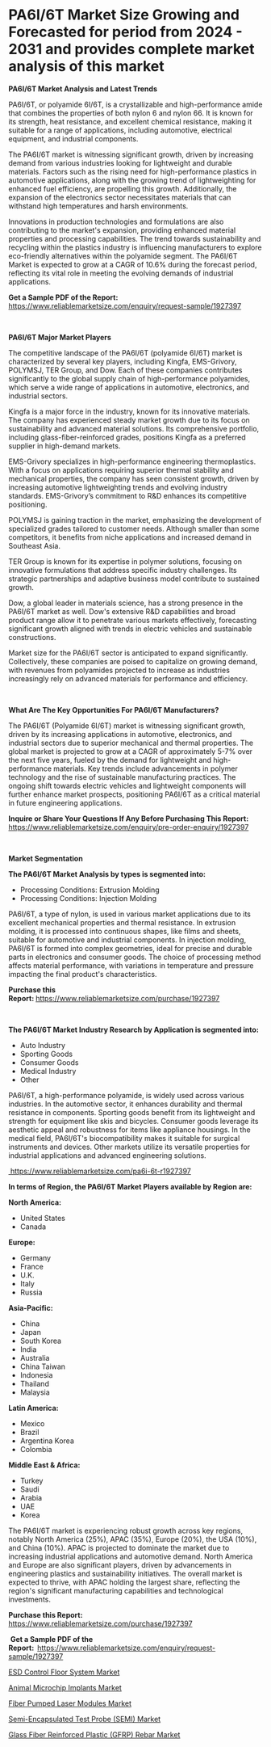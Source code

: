 <p><h1>PA6I/6T Market Size Growing and Forecasted for period from 2024 - 2031 and provides complete market analysis of this market</h1></p><p><strong>PA6I/6T Market Analysis and Latest Trends</strong></p>
<p><p>PA6I/6T, or polyamide 6I/6T, is a crystallizable and high-performance amide that combines the properties of both nylon 6 and nylon 66. It is known for its strength, heat resistance, and excellent chemical resistance, making it suitable for a range of applications, including automotive, electrical equipment, and industrial components.</p><p>The PA6I/6T market is witnessing significant growth, driven by increasing demand from various industries looking for lightweight and durable materials. Factors such as the rising need for high-performance plastics in automotive applications, along with the growing trend of lightweighting for enhanced fuel efficiency, are propelling this growth. Additionally, the expansion of the electronics sector necessitates materials that can withstand high temperatures and harsh environments.</p><p>Innovations in production technologies and formulations are also contributing to the market's expansion, providing enhanced material properties and processing capabilities. The trend towards sustainability and recycling within the plastics industry is influencing manufacturers to explore eco-friendly alternatives within the polyamide segment. The PA6I/6T Market is expected to grow at a CAGR of 10.6% during the forecast period, reflecting its vital role in meeting the evolving demands of industrial applications.</p></p>
<p><strong>Get a Sample PDF of the Report:&nbsp;</strong> <a href="https://www.reliablemarketsize.com/enquiry/request-sample/1927397?utm_campaign=1778&utm_medium=2&utm_source=Github&utm_content=ia&utm_term=25102024&utm_id=pa6i6t">https://www.reliablemarketsize.com/enquiry/request-sample/1927397</a></p>
<p>&nbsp;</p>
<p><strong>PA6I/6T Major Market Players</strong></p>
<p><p>The competitive landscape of the PA6I/6T (polyamide 6I/6T) market is characterized by several key players, including Kingfa, EMS-Grivory, POLYMSJ, TER Group, and Dow. Each of these companies contributes significantly to the global supply chain of high-performance polyamides, which serve a wide range of applications in automotive, electronics, and industrial sectors.</p><p>Kingfa is a major force in the industry, known for its innovative materials. The company has experienced steady market growth due to its focus on sustainability and advanced material solutions. Its comprehensive portfolio, including glass-fiber-reinforced grades, positions Kingfa as a preferred supplier in high-demand markets.</p><p>EMS-Grivory specializes in high-performance engineering thermoplastics. With a focus on applications requiring superior thermal stability and mechanical properties, the company has seen consistent growth, driven by increasing automotive lightweighting trends and evolving industry standards. EMS-Grivory’s commitment to R&D enhances its competitive positioning.</p><p>POLYMSJ is gaining traction in the market, emphasizing the development of specialized grades tailored to customer needs. Although smaller than some competitors, it benefits from niche applications and increased demand in Southeast Asia.</p><p>TER Group is known for its expertise in polymer solutions, focusing on innovative formulations that address specific industry challenges. Its strategic partnerships and adaptive business model contribute to sustained growth.</p><p>Dow, a global leader in materials science, has a strong presence in the PA6I/6T market as well. Dow's extensive R&D capabilities and broad product range allow it to penetrate various markets effectively, forecasting significant growth aligned with trends in electric vehicles and sustainable constructions.</p><p>Market size for the PA6I/6T sector is anticipated to expand significantly. Collectively, these companies are poised to capitalize on growing demand, with revenues from polyamides projected to increase as industries increasingly rely on advanced materials for performance and efficiency.</p></p>
<p>&nbsp;</p>
<p><strong>What Are The Key Opportunities For PA6I/6T Manufacturers?</strong></p>
<p><p>The PA6I/6T (Polyamide 6I/6T) market is witnessing significant growth, driven by its increasing applications in automotive, electronics, and industrial sectors due to superior mechanical and thermal properties. The global market is projected to grow at a CAGR of approximately 5-7% over the next five years, fueled by the demand for lightweight and high-performance materials. Key trends include advancements in polymer technology and the rise of sustainable manufacturing practices. The ongoing shift towards electric vehicles and lightweight components will further enhance market prospects, positioning PA6I/6T as a critical material in future engineering applications.</p></p>
<p><strong>Inquire or Share Your Questions If Any Before Purchasing This Report:</strong> <a href="https://www.reliablemarketsize.com/enquiry/pre-order-enquiry/1927397?utm_campaign=1778&utm_medium=2&utm_source=Github&utm_content=ia&utm_term=25102024&utm_id=pa6i6t">https://www.reliablemarketsize.com/enquiry/pre-order-enquiry/1927397</a></p>
<p>&nbsp;</p>
<p><strong>Market Segmentation</strong></p>
<p><strong>The PA6I/6T Market Analysis by types is segmented into:</strong></p>
<p><ul><li>Processing Conditions: Extrusion Molding</li><li>Processing Conditions: Injection Molding</li></ul></p>
<p><p>PA6I/6T, a type of nylon, is used in various market applications due to its excellent mechanical properties and thermal resistance. In extrusion molding, it is processed into continuous shapes, like films and sheets, suitable for automotive and industrial components. In injection molding, PA6I/6T is formed into complex geometries, ideal for precise and durable parts in electronics and consumer goods. The choice of processing method affects material performance, with variations in temperature and pressure impacting the final product's characteristics.</p></p>
<p><strong>Purchase this Report:&nbsp;</strong><a href="https://www.reliablemarketsize.com/purchase/1927397?utm_campaign=1778&utm_medium=2&utm_source=Github&utm_content=ia&utm_term=25102024&utm_id=pa6i6t">https://www.reliablemarketsize.com/purchase/1927397</a></p>
<p>&nbsp;</p>
<p><strong>The PA6I/6T Market Industry Research by Application is segmented into:</strong></p>
<p><ul><li>Auto Industry</li><li>Sporting Goods</li><li>Consumer Goods</li><li>Medical Industry</li><li>Other</li></ul></p>
<p><p>PA6I/6T, a high-performance polyamide, is widely used across various industries. In the automotive sector, it enhances durability and thermal resistance in components. Sporting goods benefit from its lightweight and strength for equipment like skis and bicycles. Consumer goods leverage its aesthetic appeal and robustness for items like appliance housings. In the medical field, PA6I/6T's biocompatibility makes it suitable for surgical instruments and devices. Other markets utilize its versatile properties for industrial applications and advanced engineering solutions.</p></p>
<p><a href="https://www.reliablemarketsize.com/pa6i-6t-r1927397?utm_campaign=1778&utm_medium=2&utm_source=Github&utm_content=ia&utm_term=25102024&utm_id=pa6i6t">&nbsp;https://www.reliablemarketsize.com/pa6i-6t-r1927397</a></p>
<p><strong>In terms of Region, the PA6I/6T Market Players available by Region are:</strong></p>
<p>
    <p> <strong> North America: </strong>
        <ul>
            <li>United States</li>
            <li>Canada</li>
        </ul>
        </p> 
    <p> <strong> Europe: </strong>
        <ul>
            <li>Germany</li>
            <li>France</li>
            <li>U.K.</li>
            <li>Italy</li>
            <li>Russia</li>
        </ul>
        </p> 
    <p> <strong> Asia-Pacific: </strong>
        <ul>
            <li>China</li>
            <li>Japan</li>
            <li>South Korea</li>
            <li>India</li>
            <li>Australia</li>
            <li>China Taiwan</li>
            <li>Indonesia</li>
            <li>Thailand</li>
            <li>Malaysia</li>
        </ul>
        </p> 
    <p> <strong> Latin America: </strong>
        <ul>
            <li>Mexico</li>
            <li>Brazil</li>
            <li>Argentina Korea</li>
            <li>Colombia</li>
        </ul>
        </p> 
    <p> <strong> Middle East & Africa: </strong>
        <ul>
            <li>Turkey</li>
            <li>Saudi</li>
            <li>Arabia</li>
            <li>UAE</li>
            <li>Korea</li>
        </ul>
    </p>
    </p>
<p><p>The PA6I/6T market is experiencing robust growth across key regions, notably North America (25%), APAC (35%), Europe (20%), the USA (10%), and China (10%). APAC is projected to dominate the market due to increasing industrial applications and automotive demand. North America and Europe are also significant players, driven by advancements in engineering plastics and sustainability initiatives. The overall market is expected to thrive, with APAC holding the largest share, reflecting the region's significant manufacturing capabilities and technological investments.</p></p>
<p><strong>Purchase this Report: </strong><a href="https://www.reliablemarketsize.com/purchase/1927397?utm_campaign=1778&utm_medium=2&utm_source=Github&utm_content=ia&utm_term=25102024&utm_id=pa6i6t">https://www.reliablemarketsize.com/purchase/1927397</a></p>
<p>&nbsp;<strong>Get a Sample PDF of the Report:&nbsp;&nbsp;</strong><a href="https://www.reliablemarketsize.com/enquiry/request-sample/1927397?utm_campaign=1778&utm_medium=2&utm_source=Github&utm_content=ia&utm_term=25102024&utm_id=pa6i6t">https://www.reliablemarketsize.com/enquiry/request-sample/1927397</a></p>
<p><strong></strong></p>
<p><p><a href="https://www.linkedin.com/pulse/strategic-roadmap-success-global-esd-control-floor-system-06mhc?utm_campaign=1778&utm_medium=2&utm_source=Github&utm_content=ia&utm_term=25102024&utm_id=pa6i6t">ESD Control Floor System Market</a></p><p><a href="https://www.linkedin.com/pulse/animal-microchip-implants-industry-forecast-market-shifts-strategic-5tjdf?utm_campaign=1778&utm_medium=2&utm_source=Github&utm_content=ia&utm_term=25102024&utm_id=pa6i6t">Animal Microchip Implants Market</a></p><p><a href="https://www.linkedin.com/pulse/global-fiber-pumped-laser-modules-market-focus-product-type-8kdpf?utm_campaign=1778&utm_medium=2&utm_source=Github&utm_content=ia&utm_term=25102024&utm_id=pa6i6t">Fiber Pumped Laser Modules Market</a></p><p><a href="https://www.linkedin.com/pulse/top-trends-transforming-semi-encapsulated-test-probe-semi-market-ubgcf?utm_campaign=1778&utm_medium=2&utm_source=Github&utm_content=ia&utm_term=25102024&utm_id=pa6i6t">Semi-Encapsulated Test Probe (SEMI) Market</a></p><p><a href="https://www.linkedin.com/pulse/insights-glass-fiber-reinforced-plastic-gfrp-rebar-market-players-o7d2c?utm_campaign=1778&utm_medium=2&utm_source=Github&utm_content=ia&utm_term=25102024&utm_id=pa6i6t">Glass Fiber Reinforced Plastic (GFRP) Rebar Market</a></p></p>